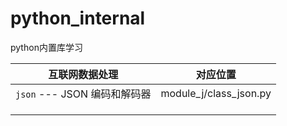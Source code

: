 # python_internal
python内置库学习



| 互联网数据处理               | 对应位置               |
| ---------------------------- | ---------------------- |
| `json` --- JSON 编码和解码器 | module_j/class_json.py |
|                              |                        |
|                              |                        |
|                              |                        |
